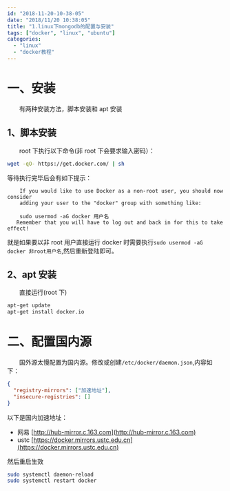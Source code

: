 ```yaml
---
id: "2018-11-20-10-38-05"
date: "2018/11/20 10:38:05"
title: "1.linux下mongodb的配置与安装"
tags: ["docker", "linux", "ubuntu"]
categories:
  - "linux"
  - "docker教程"
---
```


# 一、安装

&emsp;&emsp;有两种安装方法，脚本安装和 apt 安装

## 1、脚本安装

&emsp;&emsp;root 下执行以下命令(非 root 下会要求输入密码）：

```bash
wget -qO- https://get.docker.com/ | sh
```

等待执行完毕后会有如下提示：

```
    If you would like to use Docker as a non-root user, you should now consider
    adding your user to the "docker" group with something like:

    sudo usermod -aG docker 用户名
   Remember that you will have to log out and back in for this to take effect!
```

就是如果要以非 root 用户直接运行 docker 时需要执行`sudo usermod -aG docker 非root用户名`,然后重新登陆即可。

<!-- more -->

## 2、apt 安装

&emsp;&emsp;直接运行(root 下)

```bash
apt-get update
apt-get install docker.io
```

# 二、配置国内源

&emsp;&emsp;国外源太慢配置为国内源。修改或创建`/etc/docker/daemon.json`,内容如下：

```json
{
  "registry-mirrors": ["加速地址"],
  "insecure-registries": []
}
```

以下是国内加速地址：

- 网易 [http://hub-mirror.c.163.com](http://hub-mirror.c.163.com)
- ustc [https://docker.mirrors.ustc.edu.cn](https://docker.mirrors.ustc.edu.cn)

然后重启生效

```bash
sudo systemctl daemon-reload
sudo systemctl restart docker
```
